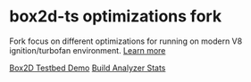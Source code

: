 # box2d-ts optimizations fork

Fork focus on different optimizations for running on modern V8 ignition/turbofan environment. [Learn more](./FORK.md)

[Box2D Testbed Demo](https://highduck.github.io/box2d.ts)
[Build Analyzer Stats](https://highduck.github.io/box2d.ts/stats.html)
